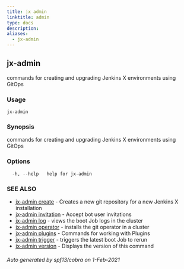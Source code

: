 ```yaml
---
title: jx admin
linktitle: admin
type: docs
description: 
aliases:
  - jx-admin
---
```


## jx-admin

commands for creating and upgrading Jenkins X environments using GitOps

### Usage

```
jx-admin
```

### Synopsis

commands for creating and upgrading Jenkins X environments using GitOps

### Options

```
  -h, --help   help for jx-admin
```

### SEE ALSO

* [jx-admin create](jx-admin_create)	 - Creates a new git repository for a new Jenkins X installation
* [jx-admin invitation](jx-admin_invitation)	 - Accept bot user invitations
* [jx-admin log](jx-admin_log)	 - views the boot Job logs in the cluster
* [jx-admin operator](jx-admin_operator)	 - installs the git operator in a cluster
* [jx-admin plugins](jx-admin_plugins)	 - Commands for working with Plugins
* [jx-admin trigger](jx-admin_trigger)	 - triggers the latest boot Job to rerun
* [jx-admin version](jx-admin_version)	 - Displays the version of this command

###### Auto generated by spf13/cobra on 1-Feb-2021
